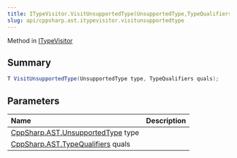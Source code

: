 ```yaml
---
title: ITypeVisitor.VisitUnsupportedType(UnsupportedType,TypeQualifiers)
slug: api/cppsharp.ast.itypevisitor.visitunsupportedtype
---
```

Method in [ITypeVisitor](/api/cppsharp/ast/itypevisitor)

## Summary



```csharp
T VisitUnsupportedType(UnsupportedType type, TypeQualifiers quals);
```

## Parameters

|Name|Description|
|:---|:---|
|[CppSharp.AST.UnsupportedType](/api/cppsharp/ast/unsupportedtype) type||
|[CppSharp.AST.TypeQualifiers](/api/cppsharp/ast/typequalifiers) quals||

